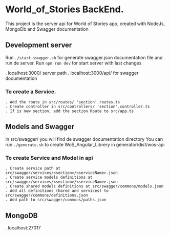 # World_of_Stories BackEnd.

This project is the server api for World of Stories app, created with NodeJs, MongoDb and Swagger documentation

## Development server

Run `./start-swagger.sh` for generate swagger.json documentation file and run de server.
Run `npm run dev` for start server with last changes

. localhost:3000/ server path
. localhost:3000/api/ for swagger documentation

### To create a Service.
    . Add the route in src/routes/ 'section'.routes.ts
    . Create controller in src/controllers/ 'section'.controller.ts 
    . If is new section, add the section Route to src/app.ts

## Models and Swagger

In src/swagger/ you will find de swagger documentation directory
You can run `./generate.sh` to create WoS_Angular_Librery in generator/dist/wos-api

### To create Service and Model in api
    . Create service path at src/swagger/services/<section>/<serviceName>.json
    . Create service models definitions at src/swagger/services/<section>/<serviceName>.json
    . Create shared models definitions at src/swagger/commons/models.json
    . Add all definitions (hared and services) to src/swagger/commons/definitions.json
    . Add path to src/swagger/commons/paths.json


## MongoDB

. localhost:27017